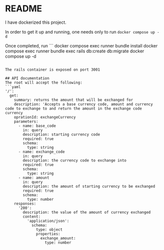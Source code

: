 # README

I have dockerized this project.

In order to get it up and running, one needs only to run `docker compose up -d`

Once completed, run ```
docker compose exec runner bundle install
docker compose exec runner bundle exec rails db:create db:migrate
docker compose up -d
```

The rails container is exposed on port 3001

## API documentation
The root will accept the following:
```yaml
'/':
  get:
    summary: returns the amount that will be exchanged for
    description: 'Accepts a base currency code, amount and currency code to exchange to and return the amount in the exchange code currency
    oprationId: exchangeCurrency
    parameters:
      - name: base_code
        in: query
        description: starting currency code
        required: true
        schema:
          type: string
      - name: exchange_code
        in: query
        description: the currency code to exchange into
        required: true
        schema:
          type: string
      - name: amount
        in: query
        description: the amount of starting currency to be exchanged
        required: true
        schema:
          type: number
    responses:
      '200':
        description: the value of the amount of currency exchanged
        content:
          'application/json':
            schema:
              type: object
              properties:
                exchange_amount:
                  type: number
```
